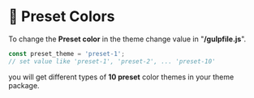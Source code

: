 # 🎨 Preset Colors

To change the **Preset color** in the theme change value in "**/gulpfile.js**".

```javascript
const preset_theme = 'preset-1';
// set value like 'preset-1', 'preset-2', ... 'preset-10'
```

you will get different types of **10 preset** color themes in your theme package.
